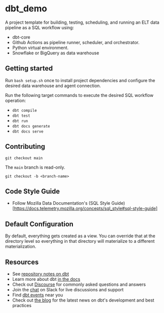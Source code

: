 # dbt_demo

A project template for building, testing, scheduling, and running an ELT data
pipeline as a SQL workflow using:

- dbt-core
- Github Actions as pipeline runner, scheduler, and orchestrator.
- Python virtual environment.
- Snowflake or BigQuery as data warehouse

## Getting started

Run `bash setup.sh` once to install project dependencies and configure the
desired data warehouse and agent connection.

Run the following target commands to execute the desired SQL workflow operation:
- `dbt compile`
- `dbt test`
- `dbt run`
- `dbt docs generate`
- `dbt docs serve`

## Contributing

`git checkout main`

The `main` branch is read-only.


`git checkout -b <branch-name>`


## Code Style Guide

- Follow Mozilla Data Documentation's (SQL Style Guide)[https://docs.telemetry.mozilla.org/concepts/sql_style#sql-style-guide] 


## Default Configuration

By default, everything gets created as a view. You can override that at the directory level so everything in that directory will materialize to a different materialization.


## Resources

- See [repository notes on dbt](./docs/dbt.md)
- Learn more about dbt [in the docs](https://docs.getdbt.com/docs/introduction)
- Check out [Discourse](https://discourse.getdbt.com/) for commonly asked questions and answers
- Join the [chat](https://community.getdbt.com/) on Slack for live discussions and support
- Find [dbt events](https://events.getdbt.com) near you
- Check out [the blog](https://blog.getdbt.com/) for the latest news on dbt's development and best practices
